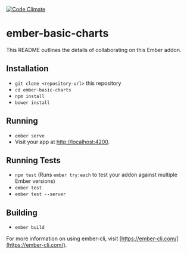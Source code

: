 [![Code Climate](https://codeclimate.com/github/saztul/ember-basic-charts/badges/gpa.svg)](https://codeclimate.com/github/saztul/ember-basic-charts)

# ember-basic-charts

This README outlines the details of collaborating on this Ember addon.

## Installation

* `git clone <repository-url>` this repository
* `cd ember-basic-charts`
* `npm install`
* `bower install`

## Running

* `ember serve`
* Visit your app at [http://localhost:4200](http://localhost:4200).

## Running Tests

* `npm test` (Runs `ember try:each` to test your addon against multiple Ember versions)
* `ember test`
* `ember test --server`

## Building

* `ember build`

For more information on using ember-cli, visit [https://ember-cli.com/](https://ember-cli.com/).
